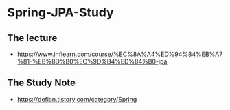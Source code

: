# Spring-JPA-Study

## The lecture
- https://www.inflearn.com/course/%EC%8A%A4%ED%94%84%EB%A7%81-%EB%8D%B0%EC%9D%B4%ED%84%B0-jpa

## The Study Note
- https://defian.tistory.com/category/Spring
